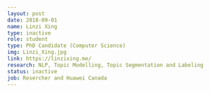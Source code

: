 ```yaml
---
layout: post
date: 2018-09-01
name: Linzi Xing
type: inactive
role: student
type: PhD Candidate (Computer Science)
img: Linzi_Xing.jpg
link: https://linzixing.me/
research: NLP, Topic Modelling, Topic Segmentation and Labeling
status: inactive
job: Resercher and Huawei Canada
---
```


